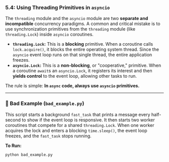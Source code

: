 ### 5.4: Using Threading Primitives in `asyncio`

The `threading` module and the `asyncio` module are two **separate and incompatible** concurrency paradigms. A common and critical mistake is to use synchronization primitives from the `threading` module (like `threading.Lock`) inside `asyncio` coroutines.

-   **`threading.Lock`:** This is a **blocking** primitive. When a coroutine calls `lock.acquire()`, it blocks the entire operating system thread. Since the `asyncio` event loop runs on that single thread, the entire application freezes.
-   **`asyncio.Lock`:** This is a **non-blocking**, or "cooperative," primitive. When a coroutine `await`s an `asyncio.Lock`, it registers its interest and then **yields control** to the event loop, allowing other tasks to run.

The rule is simple: **In `async` code, always use `asyncio` primitives.**

---

### 🔴 Bad Example (`bad_example.py`)

This script starts a background `fast_task` that prints a message every half-second to show if the event loop is responsive. It then starts two worker coroutines that compete for a shared `threading.Lock`. When one worker acquires the lock and enters a blocking `time.sleep()`, the event loop freezes, and the `fast_task` stops running.

**To Run:**
```bash
python bad_example.py